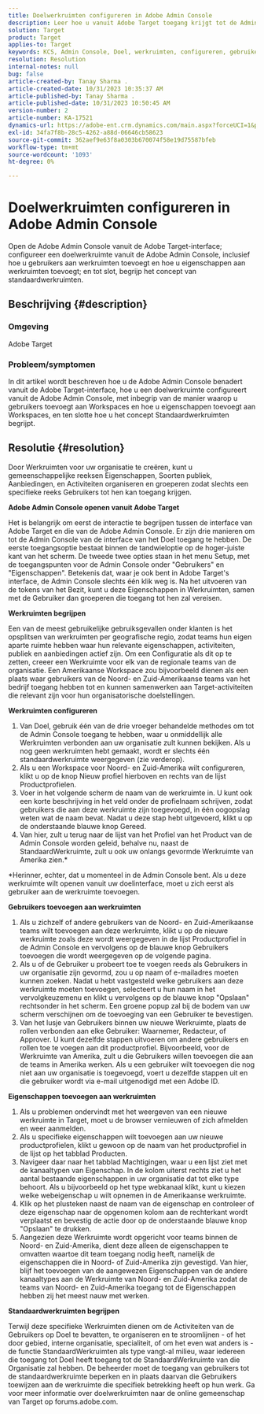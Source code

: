 ```yaml
---
title: Doelwerkruimten configureren in Adobe Admin Console
description: Leer hoe u vanuit Adobe Target toegang krijgt tot de Admin Console, de werkruimte begrijpt en configureert en gebruikers en eigenschappen toevoegt.
solution: Target
product: Target
applies-to: Target
keywords: KCS, Admin Console, Doel, werkruimten, configureren, gebruikers, eigenschappen
resolution: Resolution
internal-notes: null
bug: false
article-created-by: Tanay Sharma .
article-created-date: 10/31/2023 10:35:37 AM
article-published-by: Tanay Sharma .
article-published-date: 10/31/2023 10:50:45 AM
version-number: 2
article-number: KA-17521
dynamics-url: https://adobe-ent.crm.dynamics.com/main.aspx?forceUCI=1&pagetype=entityrecord&etn=knowledgearticle&id=cd0bb035-d977-ee11-8179-6045bd006149
exl-id: 34fa7f8b-28c5-4262-a88d-06646cb58623
source-git-commit: 362aef9e63f8a0303b670074f58e19d75587bfeb
workflow-type: tm+mt
source-wordcount: '1093'
ht-degree: 0%

---
```


# Doelwerkruimten configureren in Adobe Admin Console


Open de Adobe Admin Console vanuit de Adobe Target-interface; configureer een doelwerkruimte vanuit de Adobe Admin Console, inclusief hoe u gebruikers aan werkruimten toevoegt en hoe u eigenschappen aan werkruimten toevoegt; en tot slot, begrijp het concept van standaardwerkruimten.

## Beschrijving {#description}


### Omgeving

Adobe Target

### Probleem/symptomen

In dit artikel wordt beschreven hoe u de Adobe Admin Console benadert vanuit de Adobe Target-interface, hoe u een doelwerkruimte configureert vanuit de Adobe Admin Console, met inbegrip van de manier waarop u gebruikers toevoegt aan Workspaces en hoe u eigenschappen toevoegt aan Workspaces, en ten slotte hoe u het concept Standaardwerkruimten begrijpt.


## Resolutie {#resolution}


Door Werkruimten voor uw organisatie te creëren, kunt u gemeenschappelijke reeksen Eigenschappen, Soorten publiek, Aanbiedingen, en Activiteiten organiseren en groeperen zodat slechts een specifieke reeks Gebruikers tot hen kan toegang krijgen.

<b>Adobe Admin Console openen vanuit Adobe Target</b>

Het is belangrijk om eerst de interactie te begrijpen tussen de interface van Adobe Target en die van de Adobe Admin Console. Er zijn drie manieren om tot de Admin Console van de interface van het Doel toegang te hebben. De eerste toegangsoptie bestaat binnen de tandwieloptie op de hoger-juiste kant van het scherm. De tweede twee opties staan in het menu Setup, met de toegangspunten voor de Admin Console onder &quot;Gebruikers&quot; en &quot;Eigenschappen&quot;. Betekenis dat, waar je ook bent in Adobe Target&#39;s interface, de Admin Console slechts één klik weg is. Na het uitvoeren van de tokens van het Bezit, kunt u deze Eigenschappen in Werkruimten, samen met de Gebruiker dan groeperen die toegang tot hen zal vereisen.

<b>Werkruimten begrijpen</b>

Een van de meest gebruikelijke gebruiksgevallen onder klanten is het opsplitsen van werkruimten per geografische regio, zodat teams hun eigen aparte ruimte hebben waar hun relevante eigenschappen, activiteiten, publiek en aanbiedingen actief zijn. Om een Configuratie als dit op te zetten, creeer een Werkruimte voor elk van de regionale teams van de organisatie. Een Amerikaanse Workspace zou bijvoorbeeld dienen als een plaats waar gebruikers van de Noord- en Zuid-Amerikaanse teams van het bedrijf toegang hebben tot en kunnen samenwerken aan Target-activiteiten die relevant zijn voor hun organisatorische doelstellingen.

<b>Werkruimten configureren</b>

1. Van Doel, gebruik één van de drie vroeger behandelde methodes om tot de Admin Console toegang te hebben, waar u onmiddellijk alle Werkruimten verbonden aan uw organisatie zult kunnen bekijken. Als u nog geen werkruimten hebt gemaakt, wordt er slechts één standaardwerkruimte weergegeven (zie verderop).
2. Als u een Workspace voor Noord- en Zuid-Amerika wilt configureren, klikt u op de knop Nieuw profiel hierboven en rechts van de lijst Productprofielen.
3. Voer in het volgende scherm de naam van de werkruimte in. U kunt ook een korte beschrijving in het veld onder de profielnaam schrijven, zodat gebruikers die aan deze werkruimte zijn toegevoegd, in één oogopslag weten wat de naam bevat. Nadat u deze stap hebt uitgevoerd, klikt u op de onderstaande blauwe knop Gereed.
4. Van hier, zult u terug naar de lijst van het Profiel van het Product van de Admin Console worden geleid, behalve nu, naast de StandaardWerkruimte, zult u ook uw onlangs gevormde Werkruimte van Amerika zien.\*


\*Herinner, echter, dat u momenteel in de Admin Console bent. Als u deze werkruimte wilt openen vanuit uw doelinterface, moet u zich eerst als gebruiker aan de werkruimte toevoegen.

<b>Gebruikers toevoegen aan werkruimten</b>

1. Als u zichzelf of andere gebruikers van de Noord- en Zuid-Amerikaanse teams wilt toevoegen aan deze werkruimte, klikt u op de nieuwe werkruimte zoals deze wordt weergegeven in de lijst Productprofiel in de Admin Console en vervolgens op de blauwe knop Gebruikers toevoegen die wordt weergegeven op de volgende pagina.
2. Als u of de Gebruiker u probeert toe te voegen reeds als Gebruikers in uw organisatie zijn gevormd, zou u op naam of e-mailadres moeten kunnen zoeken. Nadat u hebt vastgesteld welke gebruikers aan deze werkruimte moeten toevoegen, selecteert u hun naam in het vervolgkeuzemenu en klikt u vervolgens op de blauwe knop &quot;Opslaan&quot; rechtsonder in het scherm. Een groene popup zal bij de bodem van uw scherm verschijnen om de toevoeging van een Gebruiker te bevestigen.
3. Van het lusje van Gebruikers binnen uw nieuwe Werkruimte, plaats de rollen verbonden aan elke Gebruiker: Waarnemer, Redacteur, of Approver. U kunt dezelfde stappen uitvoeren om andere gebruikers en rollen toe te voegen aan dit productprofiel. Bijvoorbeeld, voor de Werkruimte van Amerika, zult u die Gebruikers willen toevoegen die aan de teams in Amerika werken. Als u een gebruiker wilt toevoegen die nog niet aan uw organisatie is toegevoegd, voert u dezelfde stappen uit en die gebruiker wordt via e-mail uitgenodigd met een Adobe ID.


<b>Eigenschappen toevoegen aan werkruimten</b>

1. Als u problemen ondervindt met het weergeven van een nieuwe werkruimte in Target, moet u de browser vernieuwen of zich afmelden en weer aanmelden.
2. Als u specifieke eigenschappen wilt toevoegen aan uw nieuwe productprofielen, klikt u gewoon op de naam van het productprofiel in de lijst op het tabblad Producten.
3. Navigeer daar naar het tabblad Machtigingen, waar u een lijst ziet met de kanaaltypen van Eigenschap. In de kolom uiterst rechts ziet u het aantal bestaande eigenschappen in uw organisatie dat tot elke type behoort. Als u bijvoorbeeld op het type webkanaal klikt, kunt u kiezen welke webeigenschap u wilt opnemen in de Amerikaanse werkruimte.
4. Klik op het plusteken naast de naam van de eigenschap en controleer of deze eigenschap naar de opgenomen kolom aan de rechterkant wordt verplaatst en bevestig de actie door op de onderstaande blauwe knop &quot;Opslaan&quot; te drukken.
5. Aangezien deze Werkruimte wordt opgericht voor teams binnen de Noord- en Zuid-Amerika, dient deze alleen de eigenschappen te omvatten waartoe dit team toegang nodig heeft, namelijk de eigenschappen die in Noord- of Zuid-Amerika zijn gevestigd. Van hier, blijf het toevoegen van de aangewezen Eigenschappen van de andere kanaaltypes aan de Werkruimte van Noord- en Zuid-Amerika zodat de teams van Noord- en Zuid-Amerika toegang tot de Eigenschappen hebben zij het meest nauw met werken.


<b>Standaardwerkruimten begrijpen</b>

Terwijl deze specifieke Werkruimten dienen om de Activiteiten van de Gebruikers op Doel te bevatten, te organiseren en te stroomlijnen - of het door gebied, interne organisatie, specialiteit, of om het even wat anders is - de functie StandaardWerkruimten als type vangt-al milieu, waar iedereen die toegang tot Doel heeft toegang tot de StandaardWerkruimte van die Organisatie zal hebben. De beheerder moet de toegang van gebruikers tot de standaardwerkruimte beperken en in plaats daarvan die Gebruikers toewijzen aan de werkruimte die specifiek betrekking heeft op hun werk. Ga voor meer informatie over doelwerkruimten naar de online gemeenschap van Target op forums.adobe.com.
